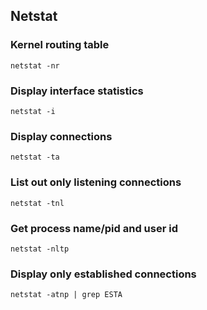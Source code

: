 ## Netstat

### Kernel routing table

`netstat -nr`

### Display interface statistics

`netstat -i`

### Display connections

`netstat -ta`

### List out only listening connections

`netstat -tnl`

### Get process name/pid and user id

`netstat -nltp`

### Display only established connections

`netstat -atnp | grep ESTA`
